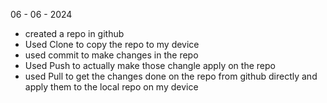 06 - 06 - 2024
* created a repo in github
* Used Clone to copy the repo to my device
* used commit to make changes in the repo
* Used Push to actually make those changle apply on the repo
* used Pull to get the changes done on the repo from github directly and apply them to the local repo on my device
